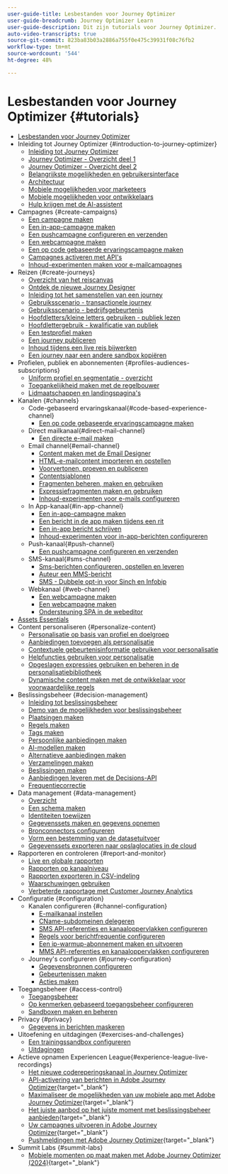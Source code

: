 ```yaml
---
user-guide-title: Lesbestanden voor Journey Optimizer
user-guide-breadcrumb: Journey Optimizer Learn
user-guide-description: Dit zijn tutorials voor Journey Optimizer.
auto-video-transcripts: true
source-git-commit: 823ba83b03a2886a755f0e475c39931f08c76fb2
workflow-type: tm+mt
source-wordcount: '544'
ht-degree: 48%

---
```



# Lesbestanden voor Journey Optimizer {#tutorials}

+ [Lesbestanden voor Journey Optimizer](/help/_ajo-main/overview.md)
+ Inleiding tot Journey Optimizer {#introduction-to-journey-optimizer}
   + [Inleiding tot Journey Optimizer](/help/introduction/introduction.md)
   + [Journey Optimizer - Overzicht deel 1](/help/introduction/journey-optimizer-overview-part-1.md)
   + [Journey Optimizer - Overzicht deel 2](/help/introduction/journey-optimizer-overview-part-2.md)
   + [Belangrijkste mogelijkheden en gebruikersinterface](/help/introduction/key-capabilities-and-user-interface.md)
   + [Architectuur](/help/introduction/architecture.md)
   + [Mobiele mogelijkheden voor marketeers](/help/channels/mobile-capabilities.md)
   + [Mobiele mogelijkheden voor ontwikkelaars](/help/channels/mobile-capabilities-for-developers.md)
   + [Hulp krijgen met de AI-assistent](/help/ai-assistant.md)
+ Campagnes {#create-campaigns}
   + [Een campagne maken](/help/create-campaigns/create-a-campaign.md)
   + [Een in-app-campagne maken](/help/create-campaigns/in-app.md)
   + [Een pushcampagne configureren en verzenden](/help/create-campaigns/push-campaign.md)
   + [Een webcampagne maken](/help/create-campaigns/web-campaign.md)
   + [Een op code gebaseerde ervaringscampagne maken](https://experienceleague.adobe.com/en/docs/journey-optimizer-learn/tutorials/channels/code-based-experience-channel/create-a-code-based-experience-campaign)
   + [Campagnes activeren met API&#39;s](/help/create-campaigns/api-triggered-campaigns.md)
   + [Inhoud-experimenten maken voor e-mailcampagnes](/help/create-campaigns/content-experiments.md)
+ Reizen {#create-journeys}
   + [Overzicht van het reiscanvas](/help/create-journeys/overview-over-the-journey-canvas.md)
   + [Ontdek de nieuwe Journey Designer](/help/create-journeys/new-journey-designer.md)
   + [Inleiding tot het samenstellen van een journey](/help/create-journeys/introduction-to-building-a-journey.md)
   + [Gebruiksscenario - transactionele journey](/help/create-journeys/use-case-transactional-journey.md)
   + [Gebruiksscenario - bedrijfsgebeurtenis](/help/create-journeys/use-case-business-event.md)
   + [Hoofdletters/kleine letters gebruiken - publiek lezen](/help/create-journeys/use-case-read-audience.md)
   + [Hoofdlettergebruik - kwalificatie van publiek](/help/create-journeys/use-case-audience-qualification.md)
   + [Een testprofiel maken](/help/create-journeys/test-a-journey.md)
   + [Een journey publiceren](/help/create-journeys/publish-a-journey.md)
   + [Inhoud tijdens een live reis bijwerken](/help/create-journeys/update-content-in-live-journey.md)
   + [Een journey naar een andere sandbox kopiëren](/help/create-journeys/copy-a-journey.md)
+ Profielen, publiek en abonnementen {#profiles-audiences-subscriptions}
   + [Uniform profiel en segmentatie - overzicht](/help/profiles-audiences-subscriptions/unified-profile-and-segmentation-overview.md)
   + [Toegankelijkheid maken met de regelbouwer](/help/profiles-audiences-subscriptions/create-audiences-using-the-rule-builder.md)
   + [Lidmaatschappen en landingspagina&#39;s](/help/subscriptions-and-landing-pages.md)
+ Kanalen {#channels}
   + Code-gebaseerd ervaringskanaal{#code-based-experience-channel}
      + [Een op code gebaseerde ervaringscampagne maken](/help/channels/create-a-code-based-experience-campaign.md)
   + Direct mailkanaal{#direct-mail-channel}
      + [Een directe e-mail maken](/help/channels/direct-mail.md)
   + Email channel{#email-channel}
      + [Content maken met de Email Designer](/help/channels/create-content-with-the-email-designer.md)
      + [HTML-e-mailcontent importeren en opstellen](/help/channels/import-and-author-html-email-content.md)
      + [Voorvertonen, proeven en publiceren](/help/channels/preview-proof-and-publish.md)
      + [Contentsjablonen](/help/channels/content-templates.md)
      + [Fragmenten beheren, maken en gebruiken](/help/content-management/manage-author-use-fragments.md)
      + [Expressiefragmenten maken en gebruiken](/help/content-management/expression-fragments.md)
      + [Inhoud-experimenten voor e-mails configureren](/help/experimentation/content-experiments-for-emails.md)
   + In App-kanaal{#in-app-channel}
      + [Een in-app-campagne maken](/help/channels/create-an-in-app-campaign.md)
      + [Een bericht in de app maken tijdens een rit](/help/channels/create-an-in-app-message-in-a-journey.md)
      + [Een in-app bericht schrijven](/help/channels/author-in-app-messages.md)
      + [Inhoud-experimenten voor in-app-berichten configureren](/help/experimentation/content-experiments-for-in-app-messages.md)
   + Push-kanaal{#push-channel}
      + [Een pushcampagne configureren en verzenden](/help/channels/create-a-push-campaign.md)
   + SMS-kanaal{#sms-channel}
      + [Sms-berichten configureren, opstellen en leveren](/help/channels/author-sms-messages.md)
      + [Auteur een MMS-bericht](/help/channels/author-mms.md)
      + [SMS - Dubbele opt-in voor Sinch en Infobip](/help/channels/sms-double-opt-in.md)
   + Webkanaal {#web-channel}
      + [Een webcampagne maken](/help/channels/create-a-web-campaign.md)
      + [Een webcampagne maken](/help/channels/author-a-web-campaign.md)
      + [Ondersteuning SPA in de webeditor](/help/channels/singel-page-application-support.md)
+ [Assets Essentials](/help/assets-essentials-overview.md)
+ Content personaliseren {#personalize-content}
   + [Personalisatie op basis van profiel en doelgroep](/help/personalize-content/profile-and-audience-membership-based-personalization.md)
   + [Aanbiedingen toevoegen als personalisatie](/help/personalize-content/add-offer-decisioning-to-messages.md)
   + [Contextuele gebeurtenisinformatie gebruiken voor personalisatie](/help/personalize-content/use-contextual-event-information-for-personalization.md)
   + [Helpfuncties gebruiken voor personalisatie](/help/personalize-content/use-helper-functions-for-personalization.md)
   + [Opgeslagen expressies gebruiken en beheren in de personalisatiebibliotheek](/help/personalize-content/use-and-manage-saved-expressions-in-personalization-library.md)
   + [Dynamische content maken met de ontwikkelaar voor voorwaardelijke regels](/help/personalize-content/create-dynamic-content.md)
+ Beslissingsbeheer {#decision-management}
   + [Inleiding tot beslissingsbeheer](/help/decision-management/introduction-to-decision-management.md)
   + [Demo van de mogelijkheden voor beslissingsbeheer](/help/decision-management/demo-of-decision-management-capabilities.md)
   + [Plaatsingen maken](/help/decision-management/create-placements.md)
   + [Regels maken](/help/decision-management/create-rules.md)
   + [Tags maken](/help/decision-management/create-tags.md)
   + [Persoonlijke aanbiedingen maken](/help/decision-management/create-personalized-offers.md)
   + [AI-modellen maken](/help/decision-management/create-ai-models.md)
   + [Alternatieve aanbiedingen maken](/help/decision-management/create-fallback-offers.md)
   + [Verzamelingen maken](/help/decision-management/create-collections.md)
   + [Beslissingen maken](/help/decision-management/create-decisions.md)
   + [Aanbiedingen leveren met de Decisions-API](/help/decision-management/deliver-offers-with-the-decisions-api.md)
   + [Frequentiecorrectie](/help/decision-management/frequency-capping.md)
+ Data management {#data-management}
   + [Overzicht](/help/data-management/set-up-data-overview.md)
   + [Een schema maken](/help/data-management/create-schema.md)
   + [Identiteiten toewijzen](/help/data-management/map-identities.md)
   + [Gegevenssets maken en gegevens opnemen](/help/data-management/create-datasets-and-ingest-data.md)
   + [Bronconnectors configureren](/help/data-management/configure-source-connectors.md)
   + [Vorm een bestemming van de datasetuitvoer](/help/data-management/configure-dataset-export-destination.md)
   + [Gegevenssets exporteren naar opslaglocaties in de cloud](/help/data-management/export-datasets.md)
+ Rapporteren en controleren {#report-and-monitor}
   + [Live en globale rapporten](/help/report-and-monitor/live-and-global-reports.md)
   + [Rapporten op kanaalniveau](/help/report-and-monitor/channel-level-reports.md)
   + [Rapporten exporteren in CSV-indeling](/help/report-and-monitor/export-reports-in-csv-format.md)
   + [Waarschuwingen gebruiken](/help/administration/alerts.md)
   + [Verbeterde rapportage met Customer Journey Analytics](/help/report-and-monitor/enhanced-reporting-with-customer-journey-analytics.md)
+ Configuratie {#configuration}
   + Kanalen configureren {#channel-configuration}
      + [E-mailkanaal instellen](/help/set-up-channels/set-up-email-channel.md)
      + [CName-subdomeinen delegeren](/help/set-up-channels/delegate-cname-subdomains.md)
      + [SMS API-referenties en kanaaloppervlakken configureren](/help/set-up-channels/set-up-sms-channel.md)
      + [Regels voor berichtfrequentie configureren](/help/administration/configure-frequency-rules.md)
      + [Een ip-warmup-abonnement maken en uitvoeren](/help/administration/create-and-execute-an-ip-warmup-plan.md)
      + [MMS API-referenties en kanaaloppervlakken configureren](/help/set-up-channels/configure-mms-api-credentials-and-channel-surfaces.md)
   + Journey&#39;s configureren {#journey-configuration}
      + [Gegevensbronnen configureren](/help/set-up-journeys/configure-data-sources.md)
      + [Gebeurtenissen maken](/help/set-up-journeys/create-events.md)
      + [Acties maken](/help/set-up-journeys/create-actions.md)
+ Toegangsbeheer {#access-control}
   + [Toegangsbeheer](/help/set-up-access/access-management.md)
   + [Op kenmerken gebaseerd toegangsbeheer configureren](/help/administration/attribute-based-access-control.md)
   + [Sandboxen maken en beheren](/help/set-up-access/create-and-manage-sandboxes.md)
+ Privacy {#privacy}
   + [Gegevens in berichten maskeren](/help/privacy/mask-data-in-messages.md)
+ Uitoefening en uitdagingen {#exercises-and-challenges}
   + [Een trainingssandbox configureren](https://experienceleague.adobe.com/docs/journey-optimizer-learn/configure-a-training-sandbox/introduction-and-prerequisites.html)
   + [Uitdagingen](https://experienceleague.adobe.com/docs/journey-optimizer-learn/challenges/introduction-and-prerequisites.html)
+ Actieve opnamen Experiencen League{#experience-league-live-recordings}
   + [Het nieuwe codereperingskanaal in Journey Optimizer](https://experienceleague.adobe.com/en/docs/events/experience-league-live-recordings/episodes/exl-live-episode-04-24-24)
   + [API-activering van berichten in Adobe Journey Optimizer](https://experienceleague.adobe.com/docs/events/experience-league-live-recordings/episodes/exl-live-episode-8-23-23.html?lang=en){target="_blank"}
   + [Maximaliseer de mogelijkheden van uw mobiele app met Adobe Journey Optimizer](https://experienceleague.adobe.com/docs/events/experience-league-live-recordings/episodes/exl-live-episode-5-24-23.html?lang=en){target="_blank"}
   + [Het juiste aanbod op het juiste moment met beslissingsbeheer aanbieden](https://experienceleague.adobe.com/docs/events/experience-league-live-recordings/episodes/exl-live-episode-10-25-22.html?lang=en){target="_blank"}
   + [Uw campagnes uitvoeren in Adobe Journey Optimizer](https://experienceleague.adobe.com/docs/events/experience-league-live-recordings/episodes/exl-live-episode-09-22-22.html?lang=en){target="_blank"}
   + [Pushmeldingen met Adobe Journey Optimizer](https://experienceleague.adobe.com/docs/events/experience-league-live-recordings/episodes/exl-live-episode-05-12-22.html?lang=en){target="_blank"}
+ Summit Labs {#summit-labs}
   + [Mobiele momenten op maat maken met Adobe Journey Optimizer (2024)](https://experienceleague.adobe.com/en/docs/journey-optimizer-learn/summit-labs/lab-overview){target="_blank"}
